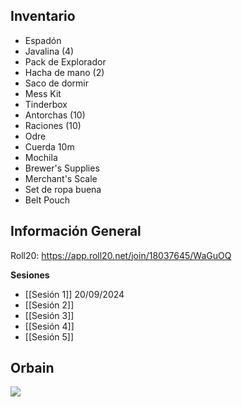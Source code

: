 ## Inventario
- Espadón
- Javalina (4)
- Pack de Explorador
- Hacha de mano (2)
- Saco de dormir
- Mess Kit
- Tinderbox
- Antorchas (10)
- Raciones (10)
- Odre
- Cuerda 10m
- Mochila
- Brewer's Supplies
- Merchant's Scale
- Set de ropa buena
- Belt Pouch

## Información General
Roll20: https://app.roll20.net/join/18037645/WaGuOQ

**Sesiones**
- [[Sesión 1]] 20/09/2024
- [[Sesión 2]] 
- [[Sesión 3]] 
- [[Sesión 4]] 
- [[Sesión 5]] 
## Orbain
![](https://cdn2.inkarnate.com/8bVuNG5FzDetddxwPPhSdA?disposition=attachment)